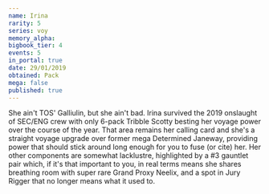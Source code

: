 ```yaml
---
name: Irina
rarity: 5
series: voy
memory_alpha:
bigbook_tier: 4
events: 5
in_portal: true
date: 29/01/2019
obtained: Pack
mega: false
published: true
---
```


She ain't TOS' Galliulin, but she ain't bad. Irina survived the 2019 onslaught of SEC/ENG crew with only 6-pack Tribble Scotty besting her voyage power over the course of the year. That area remains her calling card and she's a straight voyage upgrade over former mega Determined Janeway, providing power that should stick around long enough for you to fuse (or cite) her. Her other components are somewhat lacklustre, highlighted by a #3 gauntlet pair which, if it's that important to you, in real terms means she shares breathing room with super rare Grand Proxy Neelix, and a spot in Jury Rigger that no longer means what it used to.
